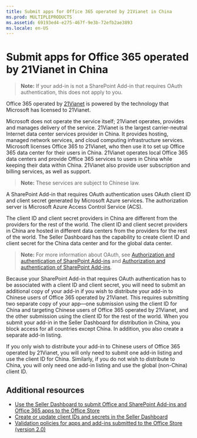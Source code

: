 ```yaml
---
title: Submit apps for Office 365 operated by 21Vianet in China
ms.prod: MULTIPLEPRODUCTS
ms.assetid: 69193ed4-e275-467f-9e3b-72efb2ae3893
ms.locale: en-US
---
```



# Submit apps for Office 365 operated by 21Vianet in China








>**Note:**
>If your add-in is not a SharePoint Add-in that requires OAuth authentication, this does not apply to you. 


Office 365 operated by [21Vianet](http://www.en.21vianet.com/) is powered by the technology that Microsoft has licensed to 21Vianet. 



Microsoft does not operate the service itself; 21Vianet operates, provides and manages delivery of the service. 21Vianet is the largest carrier-neutral Internet data center services provider in China. It provides hosting, managed network services, and cloud computing infrastructure services. Microsoft licenses Office 365 to 21Vianet, who then use it to set up Office 365 data center for their users in China. 21Vianet operates local Office 365 data centers and provide Office 365 services to users in China while keeping their data within China. 21Vianet also provide user subscription and billing services, as well as support. 

>**Note:**
>These services are subject to Chinese law.





A SharePoint Add-in that requires OAuth authentication uses OAuth client ID and client secret generated by Microsoft Azure services. The authorization server is Microsoft Azure Access Control Service (ACS). 



The client ID and client secret providers in China are different from the providers for the rest of the world. The client ID and client secret providers in China are hosted in different data centers from the providers for the rest of the world. The Seller Dashboard has the capability to create client ID and client secret for the China data center and for the global data center.

>**Note:**
>For more information about OAuth, see [Authorization and authentication of SharePoint Add-ins](bde5647a-fff1-4b51-b67b-2139de79ce4a.md) and [Authorization and authentication of SharePoint Add-ins](526c8c4a-5cbb-4efc-87d9-23ac73655cf4.md).





Because your SharePoint Add-in that requires OAuth authentication has to be associated with a client ID and client secret, you will need to submit an additional copy of your add-in if you wish to distribute your add-in to Chinese users of Office 365 operated by 21Vianet. This requires submitting two separate copy of your app—one submission using the client ID for China and targeting Chinese users of Office 365 operated by 21Vianet, and the other submission using the client ID for the rest of the world.  When you submit your add-in in the Seller Dashboard for distribution in China, you block access for all countries except China.  In addition, you also create a separate add-in listing.



If you only wish to distribute your add-in to Chinese users of Office 365 operated by 21Vianet, you will only need to submit one add-in listing and use the client ID for China. Similarly, if you do not wish to distribute to China, you will only need one add-in listing and use the global (non-China) client ID.

## Additional resources
<a name="bk_addresources"></a>

- [Use the Seller Dashboard to submit Office and SharePoint Add-ins and Office 365 apps to the Office Store](Use-the-Seller-Dashboard-to-submit-Office-and-SharePoint-Add-ins-and-Office-365-apps-to-the-Office-Store.md)
- [Create or update client IDs and secrets in the Seller Dashboard](Create-or-update-client-IDs-and-secrets-in-the-Seller-Dashboard.md)
- [Validation policies for apps and add-ins submitted to the Office Store (version 2.0)](Validation-policies-for-apps-and-add-ins-submitted-to-the-Office-Store-version-2.0.md)






